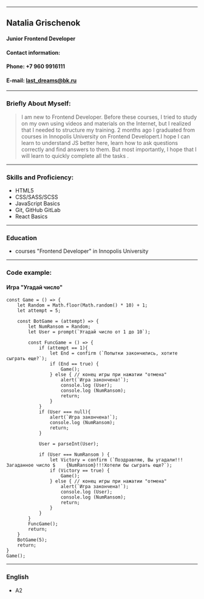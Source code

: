 
------
## **Natalia Grischenok**
#### Junior Frontend Developer
#### Contact information:
#### Phone: +7 960 9916111
#### E-mail: last_dreams@bk.ru
------
### Briefly About Myself:
> I am new to Frontend Developer. Before these courses, I tried to study on my own using videos and materials on the Internet, but I realized that I needed to structure my training. 2 months ago I graduated from courses in Innopolis University on Frontend Developert.I hope I can learn to understand JS better here, learn how to ask questions correctly and find answers to them. But most importantly, I hope that I will learn to quickly complete all the tasks .
-------
### Skills and Proficiency:
* HTML5
* CSS/SASS/SCSS
* JavaScript Basics
* Git, GitHub GitLab
* React Basics
-------
### Education
* courses "Frontend Developer" in Innopolis University
-------
### **Code example:**
#### Игра "Угадай число"
    const Game = () => {
        let Random = Math.floor(Math.random() * 10) + 1;
        let attempt = 5;

        const BotGame = (attempt) => {
            let NumRansom = Random;
            let User = prompt(`Угадай число от 1 до 10`);

            const FuncGame = () => {
                if (attempt == 1){
                    let End = confirm (`Попытки закончились, хотите сыграть еще?`);
                    if (End == true) {
                        Game();
                    } else { // конец игры при нажатии "отмена"
                        alert(`Игра закончена!`);
                        console.log (User);
                        console.log (NumRansom);
                        return;
                    }       
                }
                if (User === null){
                    alert(`Игра закончена!`);
                    console.log (NumRansom);
                    return;
                }

                User = parseInt(User);
            
                if (User === NumRansom ) {
                    let Victory = confirm (`Поздравляю, Вы угадали!!!Загаданное число $    {NumRansom}!!!Хотели бы сыграть еще?`);
                    if (Victory == true) {
                        Game();
                    } else { // конец игры при нажатии "отмена"
                        alert(`Игра закончена!`);
                        console.log (User);
                        console.log (NumRansom);
                        return;
                    }
                }
            }
            FuncGame();
            return;
        }
        BotGame(5);
        return;
    }
    Game();
-----------
### **English**
* A2 